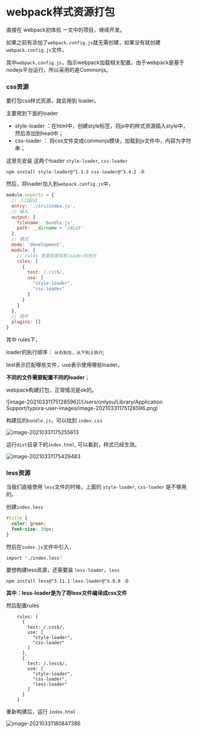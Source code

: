 # webpack样式资源打包	

直接在 webpack初体验 一文中的项目，继续开发。

如果之前有添加了`webpack.config.js`就无需创建，如果没有就创建`webpack.config.js`文件。

其中`webpack.config.js`，指示webpack加载相关配置。由于webpack是基于nodejs平台运行，所以采用的是Commonjs。



### css资源



要打包css样式资源，就会用到 loader。

主要用到下面的loader



- style-loader ：在html中，创建style标签，将js中的样式资源插入style中，然后添加到head中；
- css-loader ： 将css文件变成commonjs模块，加载到js文件中，内容为字符串；



这里先安装 这两个loader `style-loader`,  `css-loader`

`npm install style-loader@^1.1.3 css-loader@^3.4.2 -D`



然后，将loader加入到`webpack.config.js`中，

```javascript
module.exports = {
  // 入口起点
  entry: './src/index.js',
  // 输入
  output: {
    filename: 'bundle.js',
    path: __dirname + '/dist'
  },
  // 模式
  mode: 'development',
  module: {
    // rules 里面就是存放loader的地方
    rules: [
      {
        test: /.css$/,
        use: [
          "style-loader",
          "css-loader"
        ]
      }
    ]
  },
  // 插件
  plugins: []
}
```





其中 rules下，

loader的执行顺序： `从右到左，从下到上执行`;

test表示匹配哪些文件，use表示使用哪些loader。



**不同的文件需要配置不同的loader**；



webpack构建打包，正常情况是ok的。

![image-20210331175128596](/Users/onlyou/Library/Application Support/typora-user-images/image-20210331175128596.png)



构建后的`bundle.js`，可以找到 `index.css`



![image-20210331175255613](https://tva1.sinaimg.cn/large/008eGmZEly1gp38j9e6w7j30t008wjsy.jpg)



运行`dist`目录下的`index.html`, 可以看到，样式已经生效。

![image-20210331175429483](https://tva1.sinaimg.cn/large/008eGmZEly1gp38kvxk6gj30qn0dnwgg.jpg)



### less资源

当我们直接使用 `less`文件的时候，上面的 `style-loader`,  `css-loader` 是不够用的。

创建`index.less`

```css
#title {
  color: green;
  font-size: 30px;
}
```



然后在`index.js`文件中引入，

`import './index.less'`



要想构建less资源，还需要装 `less-loader`，`less`

`npm install less@^3.11.1 less-loader@^5.0.0 -D`



**其中：less-loader是为了将less文件编译成css文件**



然后配置rules



```
    rules: [
      {
        test: /.css$/,
        use: [
          "style-loader",
          "css-loader"
        ]
      },
      {
        test: /.less$/,
        use: [
          "style-loader",
          "css-loader",
          "less-loader"
        ]
      }
    ]
```



重新构建后，运行 `index.html`

![image-20210331180847386](https://tva1.sinaimg.cn/large/008eGmZEly1gp38zrat3rj30qo0ea76m.jpg)